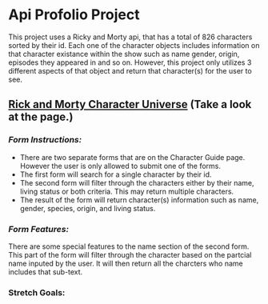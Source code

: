 # Api Profolio Project
This project uses a Ricky and Morty api, that has a total of 826 characters sorted by their id. Each one of the character objects includes information on that character existance within the show such as name gender, origin, episodes they appeared in and so on. However, this project only utilizes 3 different aspects of that object and return that character(s) for the user to see.

[Rick and Morty Character Universe](https://shanicegrif.github.io/apiport-project/) (Take a look at the page.)
---

### *Form Instructions:*
- There are two separate forms that are on the Character Guide page. However the user is only allowed to submit one of the forms.
- The first form will search for a single character by their id. 
- The second form will filter through the characters either by their name, living status or both criteria. This may return multiple characters.
- The result of the form will return character(s) information such as name, gender, species, origin, and living status.

### *Form Features:*
There are some special features to the name section of the second form. This part of the form will filter through the character based on the partcial name inputed by the user. It will then return all the charcters who name includes that sub-text.

### Stretch Goals:
